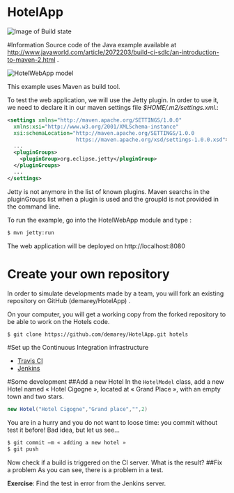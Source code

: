 HotelApp
========

![Image of Build state](https://travis-ci.org/Mama59/HotelApp.svg?branch=master
)

#Information
Source code of the Java example available at http://www.javaworld.com/article/2072203/build-ci-sdlc/an-introduction-to-maven-2.html .

![HotelWebApp model](http://images.techhive.com/images/idge/imported/article/jvw/2005/12/jw-1205-maven3-100156415-orig.gif)

This example uses Maven as build tool.

To test the web application, we will use the Jetty plugin. In order to use it, we need to declare it in our maven settings file *$HOME/.m2/settings.xml*.: 
```xml
<settings xmlns="http://maven.apache.org/SETTINGS/1.0.0"
  xmlns:xsi="http://www.w3.org/2001/XMLSchema-instance"
  xsi:schemaLocation="http://maven.apache.org/SETTINGS/1.0.0
                      https://maven.apache.org/xsd/settings-1.0.0.xsd">
  ...
  <pluginGroups>
    <pluginGroup>org.eclipse.jetty</pluginGroup>
  </pluginGroups>
  ...
</settings>
```
Jetty is not anymore in the list of known plugins. Maven searchs in the pluginGroups list when a plugin is used and the groupId is not provided in the command line.

To run the example, go into the HotelWebApp module and type :
```bash
$ mvn jetty:run
```
The web application will be deployed on http://localhost:8080

#	Create your own repository 
In order to simulate developments made by a team, you will fork an existing repository on GitHub (demarey/HotelApp) .

On your computer, you will get a working copy from the forked repository to be able to work on the Hotels code.
```bash
$ git clone https://github.com/demarey/HotelApp.git hotels
```

#Set up the Continuous Integration infrastructure
* [Travis CI](./travis-ci.md)
* [Jenkins](./jenkins.md)

#Some development
##Add a new Hotel
In the `HotelModel` class, add a new Hotel  named « Hotel Cigogne », located at « Grand Place », with an empty town and two stars.
```java
new Hotel("Hotel Cigogne","Grand place","",2)
```
You are in a hurry and you do not want to loose time: you commit without test it before! Bad idea, but let us see...
```bash
$ git commit –m « adding a new hotel » 
$ git push
```
Now check if a build is triggered on the CI server. What is the result?
##Fix a problem
As you can see, there is a problem in a test.

**Exercise**: Find the test in error from the Jenkins server. 
